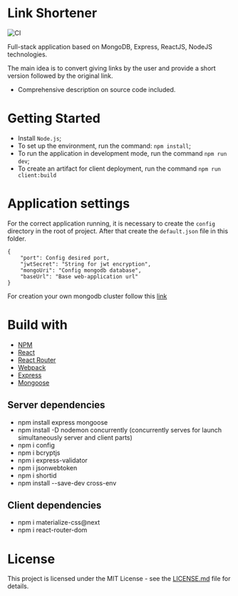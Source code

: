 # Link Shortener

![CI](https://github.com/green1971weekend/Link-shortener/workflows/CI/badge.svg?branch=main)

Full-stack application based on MongoDB, Express, ReactJS, NodeJS technologies. 

The main idea is to convert giving links by the user and provide a short version followed by the original link.

* Comprehensive description on source code included.

# Getting Started

* Install `Node.js`;
* To set up the environment, run the command: `npm install`;
* To run the application in development mode, run the command `npm run dev`;
* To create an artifact for client deployment, run the command `npm run client:build`

# Application settings

For the correct application running, it is necessary to create the `config` directory in the root of project.
After that create the `default.json` file in this folder.

```
{
    "port": Config desired port,
    "jwtSecret": "String for jwt encryption",
    "mongoUri": "Config mongodb database",
    "baseUrl": "Base web-application url"
}
```
For creation your own mongodb cluster follow this [link](https://www.mongodb.com/2)

# Build with

* [NPM](https://www.npmjs.com/)
* [React](https://ru.reactjs.org/docs/getting-started.html)
* [React Router](https://reactrouter.com/web/guides/quick-start)
* [Webpack](https://webpack.js.org/)
* [Express](https://expressjs.com/ru/)
* [Mongoose](https://mongoosejs.com/)

## Server dependencies

* npm install express mongoose
* npm install -D nodemon concurrently (concurrently serves for launch simultaneously server and client parts)
* npm i config
* npm i bcryptjs
* npm i express-validator
* npm i jsonwebtoken
* npm i shortid
* npm install --save-dev cross-env

## Client dependencies

* npm i materialize-css@next
* npm i react-router-dom

# License
This project is licensed under the MIT License - see the [LICENSE.md](https://github.com/green1971weekend/Link-shortener/blob/main/LICENSE) file for details.
